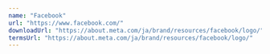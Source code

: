 ```yaml
---
name: "Facebook"
url: "https://www.facebook.com/"
downloadUrl: "https://about.meta.com/ja/brand/resources/facebook/logo/"
termsUrl: "https://about.meta.com/ja/brand/resources/facebook/logo/"
---
```

